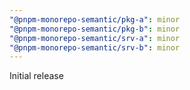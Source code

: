 ```yaml
---
"@pnpm-monorepo-semantic/pkg-a": minor
"@pnpm-monorepo-semantic/pkg-b": minor
"@pnpm-monorepo-semantic/srv-a": minor
"@pnpm-monorepo-semantic/srv-b": minor
---
```


Initial release
